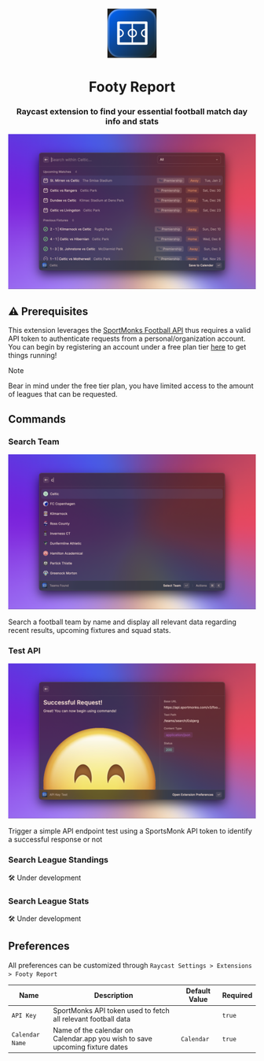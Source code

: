 <p align="center">
  <img width=100 src="./assets/extension-icon.png">
</p>

<h1 align="center">Footy Report</h1>

<h3 align="center">
Raycast extension to find your essential football match day info and stats
</h3>

![Header](metadata/footy-report-1.png)

## ⚠️ Prerequisites

This extension leverages the [SportMonks Football API](https://www.sportmonks.com/football-api/) thus requires a valid API token to authenticate requests from a personal/organization account.
You can begin by registering an account under a free plan tier [here](https://my.sportmonks.com/login) to get things running!

> [!NOTE]  
> Bear in mind under the free tier plan, you have limited access to the amount of leagues that can be requested.

## Commands

### Search Team

![Search Team](metadata/footy-report-3.png)

Search a football team by name and display all relevant data regarding recent results, upcoming fixtures and squad stats.

### Test API

![Test API](metadata/footy-report-2.png)

Trigger a simple API endpoint test using a SportsMonk API token to identify a successful response or not

### Search League Standings

🛠️ Under development

### Search League Stats

🛠️ Under development

## Preferences

All preferences can be customized through `Raycast Settings > Extensions > Footy Report`

| Name            | Description                                                                  | Default Value | Required |
| --------------- | ---------------------------------------------------------------------------- | ------------- | -------- |
| `API Key`       | SportMonks API token used to fetch all relevant football data                |               | `true`   |
| `Calendar Name` | Name of the calendar on Calendar.app you wish to save upcoming fixture dates | `Calendar`    | `true`   |
